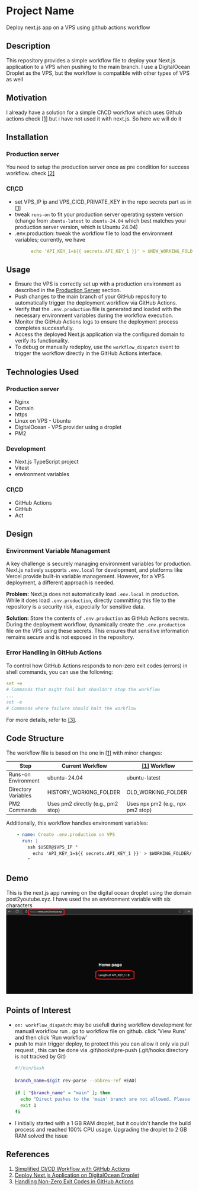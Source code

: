 <h1>Project Name</h1>
Deploy next.js app on a VPS using github actions workflow



<h2>Description</h2>
This repository provides a simple workflow file to deploy your Next.js application to a VPS when pushing to the main branch. I use a DigitalOcean Droplet as the VPS, but the workflow is compatible with other types of VPS as well

<h2>Motivation</h2>
I already have a solution for a simple CI\CD workflow which uses Github actions check <a href='#ref1'>[1]</a> but i have not used it with next.js. So here we will do it

<h2>Installation</h2>

<h3>Production server</h3>
You need to setup the production server once as pre condition for success workflow. check <a href='#ref2'>[2]</a>



<h3>CI\CD</h3>
<ul>
<li>set VPS_IP ip and VPS_CICD_PRIVATE_KEY in the repo secrets part as in <a href='#ref1'>[1]</a></li>
<li>tweak <code>runs-on</code> to fit your production server operating system version (change from <code>ubuntu-latest</code> to <code>ubuntu-24.04</code> which best matches your production server version, which is Ubuntu 24.04)</li>
<li>.env.production: tweak the workflow file to load the environment variables; currently, we have

```yml
      echo 'API_KEY_1=${{ secrets.API_KEY_1 }}' > $NEW_WORKING_FOLDER/.env.production
```

</li>
</ul>


<h2>Usage</h2>
<ul>
  <li>Ensure the VPS is correctly set up with a production environment as described in the <a href="#ref2">Production Server</a> section.</li>
  <li>Push changes to the main branch of your GitHub repository to automatically trigger the deployment workflow via GitHub Actions.</li>
  <li>Verify that the <code>.env.production</code> file is generated and loaded with the necessary environment variables during the workflow execution.</li>
  <li>Monitor the GitHub Actions logs to ensure the deployment process completes successfully.</li>
  <li>Access the deployed Next.js application via the configured domain to verify its functionality.</li>
  <li>To debug or manually redeploy, use the <code>workflow_dispatch</code> event to trigger the workflow directly in the GitHub Actions interface.</li>
</ul>



<h2>Technologies Used</h2>

<h3>Production server</h3>
<ul>
  <li>Nginx</li>
  <li>Domain</li>
  <li>https</li>
  <li>Linux on VPS - Ubuntu</li>
  <li>DigitalOcean - VPS provider using a droplet</li>
  <li>PM2</li>
</ul>


<h3>Development</h3>
<ul>
  <li>Next.js TypeScript project</li>
  <li>Vitest</li>
  <li>environment variables</li>
</ul>

<h3>CI\CD</h3>
<ul>
  <li>GitHub Actions</li>
  <li>GitHub</li>
  <li>Act</li>
</ul>

<h2>Design</h2>

<h3>Environment Variable Management</h3>

<p>A key challenge is securely managing environment variables for production. Next.js natively supports <code>.env.local</code> for development, and platforms like Vercel provide built-in variable management. However, for a VPS deployment, a different approach is needed.</p>

<p><strong>Problem:</strong> Next.js does not automatically load <code>.env.local</code> in production. While it does load <code>.env.production</code>, directly committing this file to the repository is a security risk, especially for sensitive data.</p>

<p><strong>Solution:</strong> Store the contents of <code>.env.production</code> as GitHub Actions secrets. During the deployment workflow, dynamically create the <code>.env.production</code> file on the VPS using these secrets. This ensures that sensitive information remains secure and is not exposed in the repository.</p>

<h3>Error Handling in GitHub Actions</h3>

<p>To control how GitHub Actions responds to non-zero exit codes (errors) in shell commands, you can use the following:</p>

```yml
set +e
# Commands that might fail but shouldn't stop the workflow
...
set -e
# Commands where failure should halt the workflow
```

<p>For more details, refer to <a href='#ref3'>[3]</a>.</p>

<h2>Code Structure</h2>

The workflow file is based on the one in <a href='#ref1'>[1]</a> with minor changes:

<table> 
<thead> 
<tr> <th>Step</th> <th>Current Workflow</th> <th><a href='#ref1'>[1]</a> Workflow</th> </tr> 
</thead> 
<tbody> 
<tr> <td>Runs-on Environment</td> <td>ubuntu-24.04</td> <td>ubuntu-latest</td> </tr> <tr> <td>Directory Variables</td> <td>HISTORY_WORKING_FOLDER</td> <td>OLD_WORKING_FOLDER</td> </tr>
<tr> <td>PM2 Commands</td> <td>Uses pm2 directly (e.g., pm2 stop)</td> <td>Uses npx pm2 (e.g., npx pm2 stop)</td> </tr> 
</tbody> 
</table>

Additionally, this workflow handles environment variables:

```yml
    - name: Create .env.production on VPS
      run: |
        ssh $USER@$VPS_IP "
          echo 'API_KEY_1=${{ secrets.API_KEY_1 }}' > $WORKING_FOLDER/.env.production
        "
```




<h2>Demo</h2>
This is the next.js app running on the digital ocean droplet using the domain post2youtube.xyz. I have used the an environment variable with six characters



<img src='./figs/demo.png'/>

<h2>Points of Interest</h2>
<ul>
    <li><code>on: workflow_dispatch</code>: may be usefull during workflow development for manuall workflow run . go to workflow file on github. click 'View Runs' and then click 'Run workflow'</li>
    <li>push to main trigger deploy, to protect this you can allow it only via pull request , this can be done via .git\hooks\pre-push (.git/hooks directory is not tracked by Git)

```bash
#!/bin/bash

branch_name=$(git rev-parse --abbrev-ref HEAD)

if [ "$branch_name" = "main" ]; then
  echo "Direct pushes to the 'main' branch are not allowed. Please create a pull request."
  exit 1
fi
```
  </li>
  <li>I initially started with a 1 GB RAM droplet, but it couldn't handle the build process and reached 100% CPU usage. Upgrading the droplet to 2 GB RAM solved the issue</li>
</ul>


<h2>References</h2>
<ol>
    <li id='ref1'><a href='https://youtu.be/sEBGmPZh75U?si=wUANX2Pu-Sk6iQxI'>Simplified CI/CD Workflow with GitHub Actions </a></li>
    <li id='ref2'><a href='https://youtu.be/yzbyCWkbcZA?si=_ftdj0fWMoGubTKI'>Deploy Next.js Application on DigitalOcean Droplet</a></li>
    <li id='ref3'><a href='https://youtu.be/ek8K3GLcrm4?si=ota-sa_lVReZTuyY'> Handling Non-Zero Exit Codes in GitHub Actions </a></li>
</ol>

